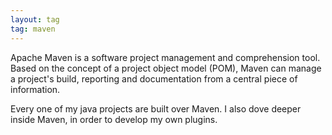 ```yaml
---
layout: tag
tag: maven
---
```


Apache Maven is a software project management and comprehension tool. Based on the concept of a project object model 
(POM), Maven can manage a project's build, reporting and documentation from a central piece of information.

Every one of my java projects are built over Maven. I also dove deeper inside Maven, in order to develop my own plugins.